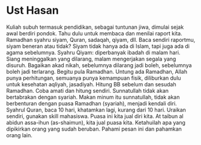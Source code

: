 # Ust Hasan
Kuliah subuh termasuk pendidikan, sebagai tuntunan jiwa, dimulai sejak awal berdiri pondok.
Tahu dulu untuk membaca dan menilai raport kita. Ramadhan syahru siyam, Quran, sadaqah, qiyam, dll. Baca sendiri raportmu, siyam beneran atau tidak? Siyam tidak hanya ada di Islam, tapi juga ada di agama sebelumnya. 
Syahru Qiyam: diperbanyak ibadah di malam hari. 
Siang meninggalkan yang dilarang, malam mengerjakan segala yang disuruh.
Bagaikan akad nikah, sebelumnya dilarang jadi boleh, sebelumnya boleh jadi terlarang. Begitu pula Ramadhan.
Untung ada Ramadhan, Allah punya perhitungan, semuanya punya kemampuan fisik, diliburkan dulu untuk kesehatan aqliyah, jasadiyah. Hitung BB sebelum dan sesudah Ramadhan. Coba amati dan hitung sendiri.
Sunnatullah tidak akan bertabrakan dengan syariah. Makan minum itu sunnatullah, tidak akan berbenturan dengan puasa Ramadhan (syariah), menjadi kendali diri.
	Syahrul Quran, baca 10 hari, khatamkan lagi, kurang dari 10 hari. Uraikan sendiri, gunakan skill mahasiswa. Puasa ini kita jual diri kita. At taibun al abidun assa-ihun (as-shaimun), kita jual puasa kita.
Ketahuilah apa yang dipikirkan orang yang sudah beruban. Pahami pesan ini dan pahamkan orang lain. 